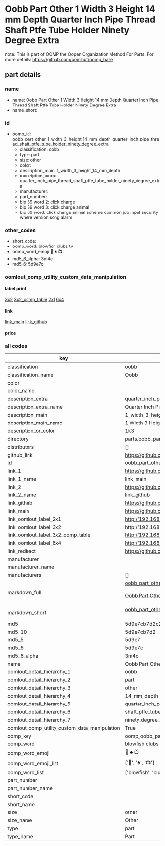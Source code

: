# Oobb Part Other 1 Width 3 Height 14 mm Depth Quarter Inch Pipe Thread Shaft Ptfe Tube Holder Ninety Degree Extra  

note: This is part of OOMP the Oopen Organization Method For Parts. For more details: https://github.com/oomlout/oomp_base

##  part details
  







### name
* name: Oobb Part Other 1 Width 3 Height 14 mm Depth Quarter Inch Pipe Thread Shaft Ptfe Tube Holder Ninety Degree Extra
* name_short: 
### id
* oomp_id: oobb_part_other_1_width_3_height_14_mm_depth_quarter_inch_pipe_thread_shaft_ptfe_tube_holder_ninety_degree_extra
  * classification: oobb
  * type: part
  * size: other
  * color: 
  * description_main: 1_width_3_height_14_mm_depth
  * description_extra: quarter_inch_pipe_thread_shaft_ptfe_tube_holder_ninety_degree_extra
  * manufacturer: 
  * part_number: 
  * bip 39 word 2: click charge
  * bip 39 word 3: click charge animal
  * bip 39 word: click charge animal scheme common job input security where version song alarm

### other_codes
* short_code: 
* oomp_word: blowfish clubs tv
* oomp_word_emoji :blowfish: :clubs: :tv:
* md5_6_alpha: 3ni4c
* md5_6: 5d9e7c






### oomlout_oomp_utility_custom_data_manipulation
#### label print
[3x2](http://192.168.1.245:1112/?label=oomp%203ni4c)
[3x2_oomp_table](http://192.168.1.108:1112/?label=oomp%203ni4c)
[2x1](http://192.168.1.242:1112/?label=oomp%203ni4c)
[6x4](http://192.168.1.55:1112/?label=oomp%203ni4c)    

#### link

[link_main](https://github.com/oomlout/oomlout_oomp_version_1_messy/tree/main/parts/oobb_part_other_1_width_3_height_14_mm_depth_quarter_inch_pipe_thread_shaft_ptfe_tube_holder_ninety_degree_extra) [link_github](https://github.com/oomlout/oomlout_oomp_version_1_messy/tree/main/parts/oobb_part_other_1_width_3_height_14_mm_depth_quarter_inch_pipe_thread_shaft_ptfe_tube_holder_ninety_degree_extra)                             

#### price







### all codes 
| key | value |  
| --- | --- |  
| classification | oobb |  
| classification_name | Oobb |  
| color |  |  
| color_name |  |  
| description_extra | quarter_inch_pipe_thread_shaft_ptfe_tube_holder_ninety_degree_extra |  
| description_extra_name | Quarter Inch Pipe Thread Shaft Ptfe Tube Holder Ninety Degree Extra |  
| description_main | 1_width_3_height_14_mm_depth |  
| description_main_name | 1 Width 3 Height 14 mm Depth |  
| description_or_color | 1k3 |  
| directory | parts/oobb_part_other_1_width_3_height_14_mm_depth_quarter_inch_pipe_thread_shaft_ptfe_tube_holder_ninety_degree_extra |  
| distributors | [] |  
| github_link | https://github.com/oomlout/oomlout_oomp_part_src/tree/main/parts/oobb_part_other_1_width_3_height_14_mm_depth_quarter_inch_pipe_thread_shaft_ptfe_tube_holder_ninety_degree_extra |  
| id | oobb_part_other_1_width_3_height_14_mm_depth_quarter_inch_pipe_thread_shaft_ptfe_tube_holder_ninety_degree_extra |  
| link_1 | https://github.com/oomlout/oomlout_oomp_version_1_messy/tree/main/parts/oobb_part_other_1_width_3_height_14_mm_depth_quarter_inch_pipe_thread_shaft_ptfe_tube_holder_ninety_degree_extra |  
| link_1_name | link_main |  
| link_2 | https://github.com/oomlout/oomlout_oomp_version_1_messy/tree/main/parts/oobb_part_other_1_width_3_height_14_mm_depth_quarter_inch_pipe_thread_shaft_ptfe_tube_holder_ninety_degree_extra |  
| link_2_name | link_github |  
| link_github | https://github.com/oomlout/oomlout_oomp_version_1_messy/tree/main/parts/oobb_part_other_1_width_3_height_14_mm_depth_quarter_inch_pipe_thread_shaft_ptfe_tube_holder_ninety_degree_extra |  
| link_main | https://github.com/oomlout/oomlout_oomp_version_1_messy/tree/main/parts/oobb_part_other_1_width_3_height_14_mm_depth_quarter_inch_pipe_thread_shaft_ptfe_tube_holder_ninety_degree_extra |  
| link_oomlout_label_2x1 | http://192.168.1.242:1112/?label=oomp%203ni4c |  
| link_oomlout_label_3x2 | http://192.168.1.245:1112/?label=oomp%203ni4c |  
| link_oomlout_label_3x2_oomp_table | http://192.168.1.108:1112/?label=oomp%203ni4c |  
| link_oomlout_label_6x4 | http://192.168.1.55:1112/?label=oomp%203ni4c |  
| link_redirect | https://github.com/oomlout/oomlout_oomp_version_1_messy/tree/main/parts/oobb_part_other_1_width_3_height_14_mm_depth_quarter_inch_pipe_thread_shaft_ptfe_tube_holder_ninety_degree_extra |  
| manufacturer |  |  
| manufacturer_name |  |  
| manufacturers | [] |  
| markdown_full | [oobb_part_other_1_width_3_height_14_mm_depth_quarter_inch_pipe_thread_shaft_ptfe_tube_holder_ninety_degree_extra](none)<br>[](none)<br>[Oobb Part Other 1 Width 3 Height 14 Mm Depth Quarter Inch Pipe Thread Shaft Ptfe Tube Holder Ninety Degree Extra](none)<br><br> |  
| markdown_short | [oobb_part_other_1_width_3_height_14_mm_depth_quarter_inch_pipe_thread_shaft_ptfe_tube_holder_ninety_degree_extra](none)<br><br> |  
| md5 | 5d9e7cb7d2c2ce95e0173c0a1209a155 |  
| md5_10 | 5d9e7cb7d2 |  
| md5_5 | 5d9e7 |  
| md5_6 | 5d9e7c |  
| md5_6_alpha | 3ni4c |  
| name | Oobb Part Other 1 Width 3 Height 14 mm Depth Quarter Inch Pipe Thread Shaft Ptfe Tube Holder Ninety Degree Extra |  
| oomlout_detail_hierarchy_1 | oobb |  
| oomlout_detail_hierarchy_2 | part |  
| oomlout_detail_hierarchy_3 | other |  
| oomlout_detail_hierarchy_4 | 14_mm_depth |  
| oomlout_detail_hierarchy_5 | quarter_inch_pipe_thread |  
| oomlout_detail_hierarchy_6 | shaft_ptfe_tube_holder |  
| oomlout_detail_hierarchy_7 | ninety_degree_extra |  
| oomlout_oomp_utility_custom_data_manipulation | True |  
| oomp_key | oomp_oobb_part_other_1_width_3_height_14_mm_depth_quarter_inch_pipe_thread_shaft_ptfe_tube_holder_ninety_degree_extra |  
| oomp_word | blowfish clubs tv |  
| oomp_word_emoji | :blowfish: :clubs: :tv: |  
| oomp_word_emoji_list | [':blowfish:', ':clubs:', ':tv:'] |  
| oomp_word_list | ['blowfish', 'clubs', 'tv'] |  
| part_number |  |  
| part_number_name |  |  
| short_code |  |  
| short_name |  |  
| size | other |  
| size_name | Other |  
| type | part |  
| type_name | Part |  
